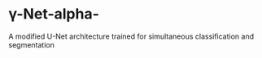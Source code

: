 # γ-Net-alpha-
A modified U-Net architecture trained for simultaneous classification and segmentation
